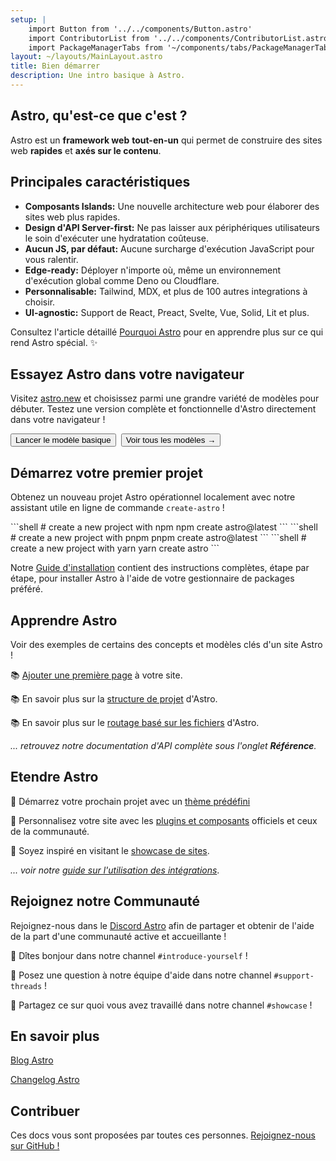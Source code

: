 ```yaml
---
setup: |
    import Button from '../../components/Button.astro'
    import ContributorList from '../../components/ContributorList.astro'
    import PackageManagerTabs from '~/components/tabs/PackageManagerTabs.astro'
layout: ~/layouts/MainLayout.astro
title: Bien démarrer
description: Une intro basique à Astro.
---
```


## Astro, qu'est-ce que c'est ?

Astro est un **framework web** **tout-en-un** qui permet de construire des sites web **rapides** et **axés sur le contenu**.

## Principales caractéristiques

- **Composants Islands:** Une nouvelle architecture web pour élaborer des sites web plus rapides.
- **Design d'API Server-first:** Ne pas laisser aux périphériques utilisateurs le soin d'exécuter une hydratation coûteuse.
- **Aucun JS, par défaut:** Aucune surcharge d'exécution JavaScript pour vous ralentir.
- **Edge-ready:** Déployer n'importe où, même un environnement d'exécution global comme Deno ou Cloudflare.
- **Personnalisable:** Tailwind, MDX, et plus de 100 autres integrations à choisir.
- **UI-agnostic:** Support de React, Preact, Svelte, Vue, Solid, Lit et plus.

<!-- - **`client:visible` component loading:** If your user never sees it, it never loads. -->
<!-- - **Image optimizations:** Astro's very own `<Image />` component. -->
<!-- - **TypeScript support**  -->
<!-- - **File-based routing:** Every file in the pages directory becomes a route. -->

Consultez l'article détaillé [Pourquoi Astro](/fr/concepts/why-astro/) pour en apprendre plus sur ce qui rend Astro spécial. ✨

## Essayez Astro dans votre navigateur

Visitez [astro.new](https://astro.new/) et choisissez parmi une grandre variété de modèles pour débuter. Testez une version complète et fonctionnelle d'Astro directement dans votre navigateur !

<div style="display: flex; flex-wrap: wrap; gap: 0.5rem;">
  <Button href="https://astro.new/basics?on=stackblitz">Lancer le modèle basique</Button>
  <Button variant="outline" href="https://astro.new/">Voir tous les modèles →</Button>
</div>

## Démarrez votre premier projet

Obtenez un nouveau projet Astro opérationnel localement avec notre assistant utile en ligne de commande `create-astro` !

<PackageManagerTabs>
  <Fragment slot="npm">
  ```shell
  # create a new project with npm
  npm create astro@latest
  ```
  </Fragment>
  <Fragment slot="pnpm">
  ```shell
  # create a new project with pnpm
  pnpm create astro@latest
  ```
  </Fragment>
  <Fragment slot="yarn">
  ```shell
  # create a new project with yarn
  yarn create astro
  ```
  </Fragment>
</PackageManagerTabs>

Notre [Guide d'installation](/fr/install/auto/) contient des instructions complètes, étape par étape, pour installer Astro à l'aide de votre gestionnaire de packages préféré.

## Apprendre Astro

Voir des exemples de certains des concepts et modèles clés d'un site Astro !

📚 [Ajouter une première page](/fr/core-concepts/astro-pages/) à votre site.

📚 En savoir plus sur la [structure de projet](/fr/core-concepts/project-structure/) d'Astro.

📚 En savoir plus sur le [routage basé sur les fichiers](/fr/core-concepts/routing/) d'Astro.

*... retrouvez notre documentation d'API complète sous l'onglet **Référence**.*

## Etendre Astro

🧰 Démarrez votre prochain projet avec un [thème prédéfini](https://astro.build/themes/)

🧰 Personnalisez votre site avec les [plugins et composants](https://astro.build/integrations/) officiels et ceux de la communauté.

🧰 Soyez inspiré en visitant le [showcase de sites](https://astro.build/showcase/).

*... voir notre [guide sur l'utilisation des intégrations](/fr/guides/integrations-guide/)*.

## Rejoignez notre Communauté

Rejoignez-nous dans le [Discord Astro](https://astro.build/chat/) afin de partager et obtenir de l'aide de la part d'une communauté active et accueillante !

💬 Dîtes bonjour dans notre channel `#introduce-yourself` !

💬 Posez une question à notre équipe d'aide dans notre channel `#support-threads` !

💬 Partagez ce sur quoi vous avez travaillé dans notre channel `#showcase` !

## En savoir plus

[Blog Astro](https://astro.build/blog/)

[Changelog Astro](https://github.com/withastro/astro/blob/main/packages/astro/CHANGELOG.md)

## Contribuer

Ces docs vous sont proposées par toutes ces personnes. [Rejoignez-nous sur GitHub !](https://github.com/withastro/docs)

<ContributorList githubRepo="withastro/docs" />
